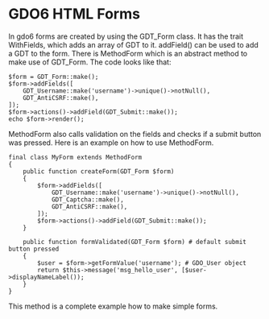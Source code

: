 # GDO6 HTML Forms

In gdo6 forms are created by using the GDT_Form class.
It has the trait WithFields, which adds an array of GDT to it.
addField() can be used to add a GDT to the form.
There is MethodForm which is an abstract method to make use of GDT_Form.
The code looks like that:

    $form = GDT_Form::make();
    $form->addFields([
        GDT_Username::make('username')->unique()->notNull(),
        GDT_AntiCSRF::make(),
    ]);
    $form->actions()->addField(GDT_Submit::make());
    echo $form->render();
    
MethodForm also calls validation on the fields and checks if a submit button was pressed.
Here is an example on how to use MethodForm.

    final class MyForm extends MethodForm
    {
        public function createForm(GDT_Form $form)
        {
            $form->addFields([
                GDT_Username::make('username')->unique()->notNull(),
                GDT_Captcha::make(),
                GDT_AntiCSRF::make(),
            ]);
            $form->actions()->addField(GDT_Submit::make());
        }
    
        public function formValidated(GDT_Form $form) # default submit button pressed
        {
            $user = $form->getFormValue('username'); # GDO_User object
            return $this->message('msg_hello_user', [$user->displayNameLabel());
        }
    } 
    
This method is a complete example how to make simple forms.
